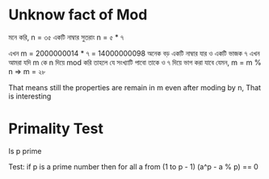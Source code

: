 # Unknow fact of Mod
মনে করি, 
    n = ৩৫ একটি নাম্বার
    সুতরাং n = ৫ * ৭ 

এখন m = 2000000014 * ৭ = 14000000098  অনেক বড় একটি নাম্বার যার ও একটি ভাজক ৭
এখন আমরা যদি m কে n দিয়ে mod করি তাহলে যে সংখ্যাটি পাবো তাকে ও ৭ দিয়ে ভাগ করা যাবে
যেমন,
       m = m % n
    => m = ২৮ 

That means still the properties are remain in m even after moding by n, That is interesting


# Primality Test
Is p prime

Test:
if p is a prime number then for all a from (1 to p - 1)
    (a^p - a % p) == 0